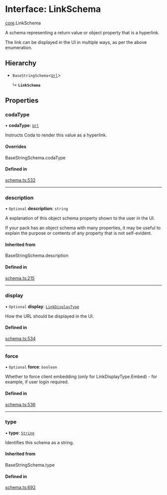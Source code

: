 # Interface: LinkSchema

[core](../modules/core.md).LinkSchema

A schema representing a return value or object property that is a hyperlink.

The link can be displayed in the UI in multiple ways, as per the above enumeration.

## Hierarchy

- `BaseStringSchema`<[`Url`](../enums/core.ValueHintType.md#url)\>

  ↳ **`LinkSchema`**

## Properties

### codaType

• **codaType**: [`Url`](../enums/core.ValueHintType.md#url)

Instructs Coda to render this value as a hyperlink.

#### Overrides

BaseStringSchema.codaType

#### Defined in

[schema.ts:532](https://github.com/coda/packs-sdk/blob/main/schema.ts#L532)

___

### description

• `Optional` **description**: `string`

A explanation of this object schema property shown to the user in the UI.

If your pack has an object schema with many properties, it may be useful to
explain the purpose or contents of any property that is not self-evident.

#### Inherited from

BaseStringSchema.description

#### Defined in

[schema.ts:215](https://github.com/coda/packs-sdk/blob/main/schema.ts#L215)

___

### display

• `Optional` **display**: [`LinkDisplayType`](../enums/core.LinkDisplayType.md)

How the URL should be displayed in the UI.

#### Defined in

[schema.ts:534](https://github.com/coda/packs-sdk/blob/main/schema.ts#L534)

___

### force

• `Optional` **force**: `boolean`

Whether to force client embedding (only for LinkDisplayType.Embed) - for example, if user login required.

#### Defined in

[schema.ts:536](https://github.com/coda/packs-sdk/blob/main/schema.ts#L536)

___

### type

• **type**: [`String`](../enums/core.ValueType.md#string)

Identifies this schema as a string.

#### Inherited from

BaseStringSchema.type

#### Defined in

[schema.ts:692](https://github.com/coda/packs-sdk/blob/main/schema.ts#L692)
